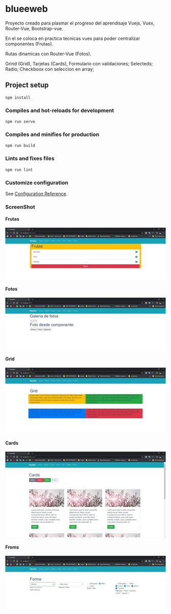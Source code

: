 # blueeweb
Proyecto creado para plasmar el progreso del aprendisaje Vuejs, Vuex, Router-Vue, Bootstrap-vue.

En el se coloca en practica tecnicas vuex para poder centralizar componentes (Frutas). 

Rutas dinamicas con Router-Vue (Fotos).

Grind (Grid), Tarjetas (Cards), Formulario con validaciones; Selecteds; Radio; Checkboox con seleccion en array; 



## Project setup
```
npm install
```

### Compiles and hot-reloads for development
```
npm run serve
```

### Compiles and minifies for production
```
npm run build
```

### Lints and fixes files
```
npm run lint
```

### Customize configuration
See [Configuration Reference](https://cli.vuejs.org/config/).

### ScreenShot

#### Frutas
![ScreenShot](src/assets/screenshot/ss1.JPG)

#### Fotos
![ScreenShot](src/assets/screenshot/ss2.JPG)

#### Grid
![ScreenShot](src/assets/screenshot/ss3.JPG)

#### Cards
![ScreenShot](src/assets/screenshot/ss4.JPG)

#### Froms
![ScreenShot](src/assets/screenshot/ss5.JPG)